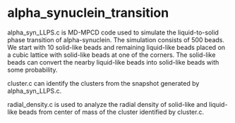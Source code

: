 # alpha_synuclein_transition

alpha_syn_LLPS.c is MD-MPCD code used to simulate the liquid-to-solid phase transition of alpha-synuclein.
The simulation consists of 500 beads. We start with 10 solid-like beads and remaining liquid-like beads placed on a cubic lattice with
solid-like beads at one of the corners. The solid-like beads can convert the nearby liquid-like beads into solid-like beads with some probability.

cluster.c can identify the clusters from the snapshot generated by alpha_syn_LLPS.c.

radial_density.c is used to analyze the radial density of solid-like and liquid-like beads from center of mass of the cluster identified by cluster.c.
